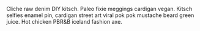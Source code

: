 Cliche raw denim DIY kitsch. Paleo fixie meggings cardigan vegan. Kitsch selfies enamel pin, cardigan street art viral pok pok mustache beard green juice. Hot chicken PBR&B iceland fashion axe.